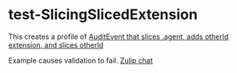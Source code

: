 # test-SlicingSlicedExtension

This creates a profile of [AuditEvent that slices .agent, adds otherId extension, and slices otherId](StructureDefinition-SecondProfile.html) 

Example causes validation to fail. [Zulip chat](https://chat.fhir.org/#narrow/stream/215610-shorthand/topic/slicing.20an.20extension.20on.20a.20slice)

